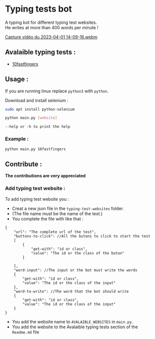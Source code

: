 # Typing tests bot
A typing bot for different typing test websites.
<br>
He writes at more than 400 words per minute !

[Capture vidéo du 2023-04-01 14-09-16.webm](https://user-images.githubusercontent.com/96385330/229289271-99cd5867-789e-412a-bbfd-22e8496ed651.webm)

## Avalaible typing tests :
- [10fastfingers](https://10fastfingers.com)

## Usage :
 If you are running linux replace `python3` with `python`.

Download and install selenium :
```bash
sudo apt install python-selenium
```
```bash
python main.py [website]
```
`--help or -h to print the help`
### Example :
```bash
python main.py 10fastfingers
```
## Contribute :
<b>The contributions are very appreciated</b>
### Add typing test website :
To add typing test website you :
- Creat a new json file in the `typing-test-websites` folder. 
- (The file name must be the name of the test.)
- You complete the file with like that : 

```jsonc
{
    "url": "The complete url of the test",
    "buttons-to-click": //All the butons to click to start the test
    [
        {
            "get-with": "id or class",
            "value": "The id or the class of the buton"
        }
        
    ],
    "word-input": //The input or the bot must write the words
    {
        "get-with": "id or class",
        "value": "The id or the class of the input"
    },
    "word-to-write": //The word that the bot should write
    {
        "get-with": "id or class", 
        "value": "The id or the class of the input"
    }
}
```
- You add the website name to `AVALAIBLE_WEBSITES` in `main.py`.
- You add the website to the Avalaible typing tests section of the `Readme.md` file
